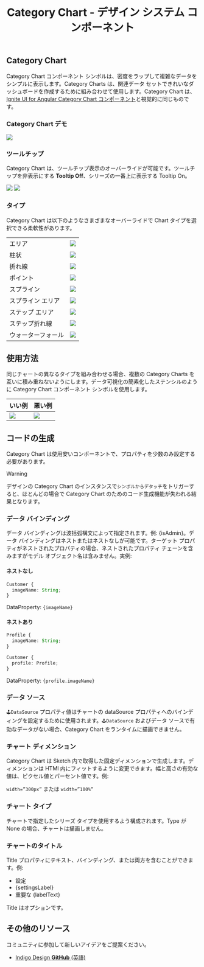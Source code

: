 ﻿---
title: Category Chart - デザイン システム コンポーネント
_description: Category Chart コンポーネント シンボルは、複雑なデータをシンプルに表示します。
_keywords: デザイン システム, Sketch, Ignite UI for Angular, コンポーネント, UI ライブラリ, ウィジェット
_language: ja
---

## Category Chart

Category Chart コンポーネント シンボルは、密度をラップして複雑なデータをシンプルに表示します。Category Charts は、関連データ セットできれいなダッシュボードを作成するために組み合わせて使用します。Category Chart は、[Ignite UI for Angular Category Chart コンポーネント](https://jp.infragistics.com/products/ignite-ui-angular/angular/components/categorychart.html)と視覚的に同じものです。

### Category Chart デモ

<img src="../images/chart_category_demo.png" srcset="../images/chart_category_demo@2x.png 2x" />

### ツールチップ

Category Chart は、ツールチップ表示のオーバーライドが可能です。ツールチップを非表示にする **Tooltip Off**、シリーズの一番上に表示する Tooltip On。

<img src="../images/chart_category_tooltip-off.png" srcset="../images/chart_category_tooltip-off@2x.png 2x" />
<img src="../images/chart_category_tooltip-on.png" srcset="../images/chart_category_tooltip-on@2x.png 2x" />

### タイプ

Category Chart は以下のようなさまざまなオーバーライドで Chart タイプを選択できる柔軟性があります。

|                    |                                                                                                                |
| ------------------ | -------------------------------------------------------------------------------------------------------------- |
| エリア             | <img src="../images/chart_category_area.png" srcset="../images/chart_category_area@2x.png 2x" />               |
| 柱状               | <img src="../images/chart_category_column.png" srcset="../images/chart_category_column@2x.png 2x" />           |
| 折れ線             | <img src="../images/chart_category_line.png" srcset="../images/chart_category_line@2x.png 2x" />               |
| ポイント           | <img src="../images/chart_category_point.png" srcset="../images/chart_category_point@2x.png 2x" />             |
| スプライン         | <img src="../images/chart_category_spline.png" srcset="../images/chart_category_spline@2x.png 2x" />           |
| スプライン エリア  | <img src="../images/chart_category_spline-area.png" srcset="../images/chart_category_spline-area@2x.png 2x" /> |
| ステップ エリア    | <img src="../images/chart_category_step-area.png" srcset="../images/chart_category_step-area@2x.png 2x" />     |
| ステップ折れ線     | <img src="../images/chart_category_step-line.png" srcset="../images/chart_category_step-line@2x.png 2x" />     |
| ウォーターフォール | <img src="../images/chart_category_waterfall.png" srcset="../images/chart_category_waterfall@2x.png 2x" />     |

## 使用方法

同じチャートの異なるタイプを組み合わせる場合、複数の Category Charts を互いに積み重ねないようにします。データ可視化の簡素化したステンシルのように Category Chart コンポーネント シンボルを使用します。

| いい例                                                                                         | 悪い例                                                                                             |
| ---------------------------------------------------------------------------------------------- | -------------------------------------------------------------------------------------------------- |
| <img src="../images/chart_category_do1.png" srcset="../images/chart_category_do1@2x.png 2x" /> | <img src="../images/chart_category_dont1.png" srcset="../images/chart_category_dont1@2x.png 2x" /> |

## コードの生成

Category Chart は使用安いコンポーネントで、プロパティを少数のみ設定する必要があります。

> [!WARNING]
> デザインの Category Chart のインスタンスで`シンボルからデタッチ`をトリガーすると、ほとんどの場合で Category Chart のためのコード生成機能が失われる結果となります。

### データ バインディング

データ バインディングは波括弧構文によって指定されます。例: {isAdmin}。データ バインディングはネストまたはネストなしが可能です。ターゲット プロパティがネストされたプロパティの場合、ネストされたプロパティ チェーンを含みますがモデル オブジェクト名は含みません。実例:

#### ネストなし

```typescript
Customer {
  imageName: String;
}
```

DataProperty: `{imageName}`

#### ネストあり

```typescript
Profile {
  imageName: String;
}

Customer {
  profile: Profile;
}
```

DataProperty: `{profile.imageName}`

### データ ソース

`🕹️DataSource` プロパティ値はチャートの dataSource プロパティへのバインディングを設定するために使用されます。`🕹️DataSource` およびデータ ソースで有効なデータがない場合、Category Chart をランタイムに描画できません。

### チャート ディメンション

Category Chart は Sketch 内で取得した固定ディメンションで生成します。ディメンションは HTMl 内にフィットするように変更できます。幅と高さの有効な値は、ピクセル値とパーセント値です。例:

`width=”300px”` または `width=”100%”`

### チャート タイプ

チャートで指定したシリーズ タイプを使用するよう構成されます。Type が None の場合、チャートは描画しません。

### チャートのタイトル

Title プロパティにテキスト、バインディング、または両方を含むことができます。例:

- 設定
- {settingsLabel}
- 重要な {labelText}

Title はオプションです。

## その他のリソース

コミュニティに参加して新しいアイデアをご提案ください。

- [Indigo Design **GitHub** (英語)](https://github.com/IgniteUI/design-system-docfx)
